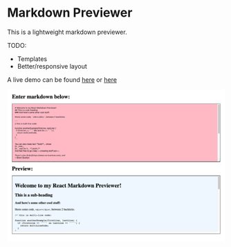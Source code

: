 # Markdown Previewer

This is a lightweight markdown previewer.

TODO:

- Templates
- Better/responsive layout

A live demo can be found [here](https://codepen.io/corrinachow/full/mvxqMo) or [here](https://corrinachow.com/markdown-previewer/)

![React Markdown Previwer](./docs/markdown-previewer.png)
